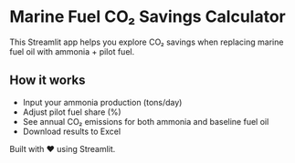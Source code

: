 # Marine Fuel CO₂ Savings Calculator

This Streamlit app helps you explore CO₂ savings when replacing marine fuel oil with ammonia + pilot fuel.

## How it works
- Input your ammonia production (tons/day)
- Adjust pilot fuel share (%)
- See annual CO₂ emissions for both ammonia and baseline fuel oil
- Download results to Excel

Built with ❤️ using Streamlit.

